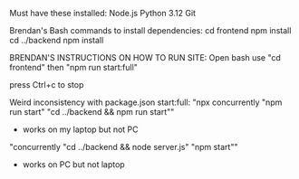 Must have these installed:
Node.js
Python 3.12
Git

Brendan's Bash commands to install dependencies:
cd frontend
npm install
cd ../backend
npm install


BRENDAN'S INSTRUCTIONS ON HOW TO RUN SITE: 
Open bash
use "cd frontend"
then "npm run start:full"

press Ctrl+c to stop



Weird inconsistency with package.json start:full:
"npx concurrently \"npm run start\" \"cd ../backend && npm run start\""
- works on my laptop but not PC

"concurrently \"cd ../backend && node server.js\" \"npm start\""
- works on PC but not laptop
